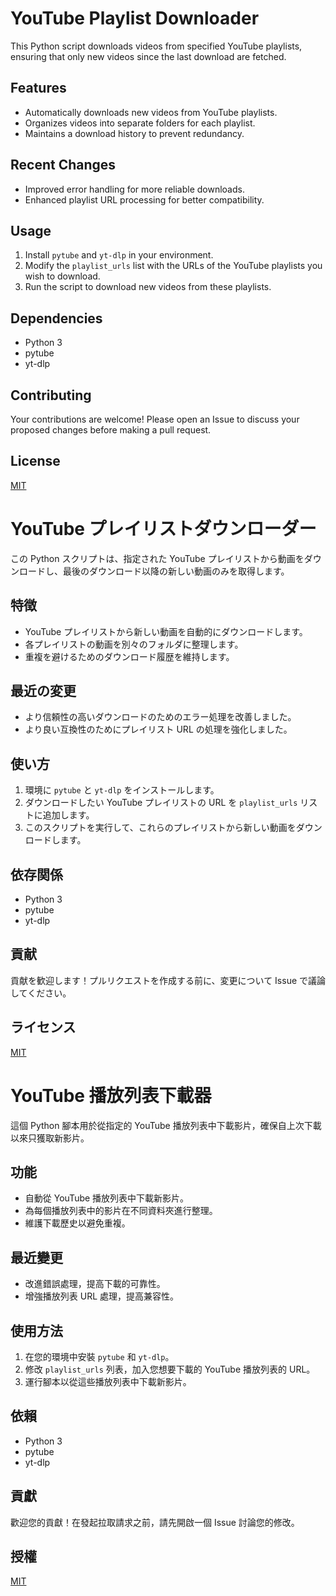 # YouTube Playlist Downloader

This Python script downloads videos from specified YouTube playlists, ensuring that only new videos since the last download are fetched.

## Features

- Automatically downloads new videos from YouTube playlists.
- Organizes videos into separate folders for each playlist.
- Maintains a download history to prevent redundancy.

## Recent Changes

- Improved error handling for more reliable downloads.
- Enhanced playlist URL processing for better compatibility.

## Usage

1. Install `pytube` and `yt-dlp` in your environment.
2. Modify the `playlist_urls` list with the URLs of the YouTube playlists you wish to download.
3. Run the script to download new videos from these playlists.

## Dependencies

- Python 3
- pytube
- yt-dlp

## Contributing

Your contributions are welcome! Please open an Issue to discuss your proposed changes before making a pull request.

## License

[MIT](https://choosealicense.com/licenses/mit/)

# YouTube プレイリストダウンローダー

この Python スクリプトは、指定された YouTube プレイリストから動画をダウンロードし、最後のダウンロード以降の新しい動画のみを取得します。

## 特徴

- YouTube プレイリストから新しい動画を自動的にダウンロードします。
- 各プレイリストの動画を別々のフォルダに整理します。
- 重複を避けるためのダウンロード履歴を維持します。

## 最近の変更

- より信頼性の高いダウンロードのためのエラー処理を改善しました。
- より良い互換性のためにプレイリスト URL の処理を強化しました。

## 使い方

1. 環境に `pytube` と `yt-dlp` をインストールします。
2. ダウンロードしたい YouTube プレイリストの URL を `playlist_urls` リストに追加します。
3. このスクリプトを実行して、これらのプレイリストから新しい動画をダウンロードします。

## 依存関係

- Python 3
- pytube
- yt-dlp

## 貢献

貢献を歓迎します！プルリクエストを作成する前に、変更について Issue で議論してください。

## ライセンス

[MIT](https://choosealicense.com/licenses/mit/)

# YouTube 播放列表下載器

這個 Python 腳本用於從指定的 YouTube 播放列表中下載影片，確保自上次下載以來只獲取新影片。

## 功能

- 自動從 YouTube 播放列表中下載新影片。
- 為每個播放列表中的影片在不同資料夾進行整理。
- 維護下載歷史以避免重複。

## 最近變更

- 改進錯誤處理，提高下載的可靠性。
- 增強播放列表 URL 處理，提高兼容性。

## 使用方法

1. 在您的環境中安裝 `pytube` 和 `yt-dlp`。
2. 修改 `playlist_urls` 列表，加入您想要下載的 YouTube 播放列表的 URL。
3. 運行腳本以從這些播放列表中下載新影片。

## 依賴

- Python 3
- pytube
- yt-dlp

## 貢獻

歡迎您的貢獻！在發起拉取請求之前，請先開啟一個 Issue 討論您的修改。

## 授權

[MIT](https://choosealicense.com/licenses/mit/)
